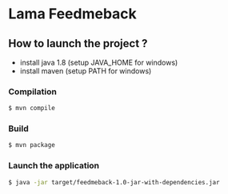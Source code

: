 # Lama Feedmeback

## How to launch the project ?

+ install java 1.8 (setup JAVA_HOME for windows)
+ install maven (setup PATH for windows)

### Compilation

```sh
$ mvn compile
```

### Build

```sh
$ mvn package
```

### Launch the application

```sh
$ java -jar target/feedmeback-1.0-jar-with-dependencies.jar
```